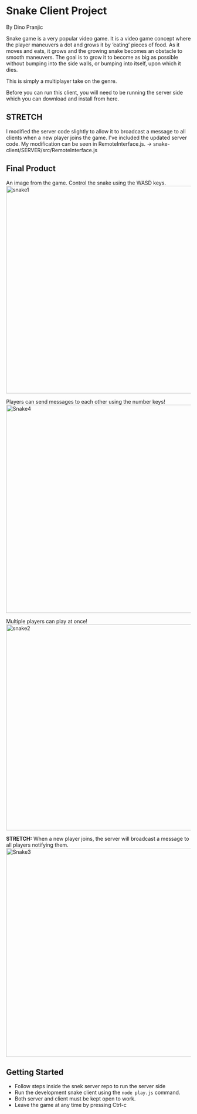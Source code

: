 # Snake Client Project
By Dino Pranjic

Snake game is a very popular video game. It is a video game concept where the player maneuvers a dot and grows it by ‘eating’ pieces of food. As it moves and eats, it grows and the growing snake becomes an obstacle to smooth maneuvers. The goal is to grow it to become as big as possible without bumping into the side walls, or bumping into itself, upon which it dies.

This is simply a multiplayer take on the genre.

Before you can run this client, you will need to be running the server side which you can download and install from here. 

## **STRETCH**
I modified the server code slightly to allow it to broadcast a message to all clients when a new player joins the game. I've included the updated server code. My modification can be seen in RemoteInterface.js. -> snake-client/SERVER/src/RemoteInterface.js

## **Final Product**

An image from the game. Control the snake using the WASD keys.
<img width="565" alt="snake1" src="https://user-images.githubusercontent.com/92807500/155753474-b621a7a1-9654-48f5-99a2-664d0e627980.PNG">


Players can send messages to each other using the number keys!
<img width="567" alt="Snake4" src="https://user-images.githubusercontent.com/92807500/155755448-54ddd8b2-0668-41ee-b945-abe19363f06b.PNG">


Multiple players can play at once!
<img width="561" alt="snake2" src="https://user-images.githubusercontent.com/92807500/155753983-89e9b3f1-8029-4d40-9939-ddcd67ae4017.PNG">


**STRETCH:** When a new player joins, the server will broadcast a message to all players notifying them.
<img width="569" alt="Snake3" src="https://user-images.githubusercontent.com/92807500/155754010-46b2e9f7-842a-4b3b-8818-f0b711c5d346.PNG">



## Getting Started

- Follow steps inside the snek server repo to run the server side
- Run the development snake client using the `node play.js` command.
- Both server and client must be kept open to work. 
- Leave the game at any time by pressing Ctrl-c